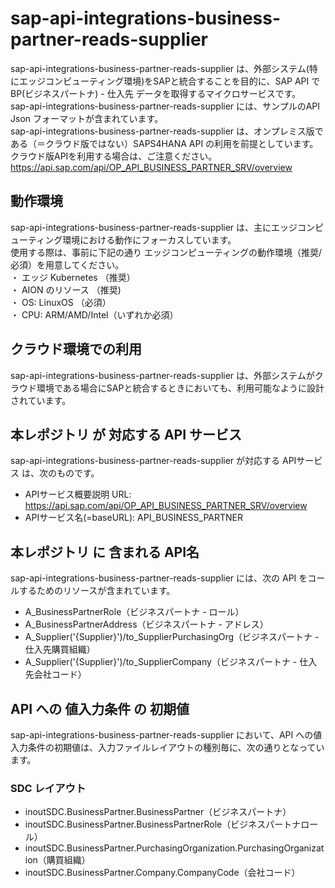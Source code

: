 # sap-api-integrations-business-partner-reads-supplier
sap-api-integrations-business-partner-reads-supplier は、外部システム(特にエッジコンピューティング環境)をSAPと統合することを目的に、SAP API で BP(ビジネスパートナ) - 仕入先 データを取得するマイクロサービスです。    
sap-api-integrations-business-partner-reads-supplier には、サンプルのAPI Json フォーマットが含まれています。   
sap-api-integrations-business-partner-reads-supplier は、オンプレミス版である（＝クラウド版ではない）SAPS4HANA API の利用を前提としています。クラウド版APIを利用する場合は、ご注意ください。   
https://api.sap.com/api/OP_API_BUSINESS_PARTNER_SRV/overview   

## 動作環境  
sap-api-integrations-business-partner-reads-supplier は、主にエッジコンピューティング環境における動作にフォーカスしています。  
使用する際は、事前に下記の通り エッジコンピューティングの動作環境（推奨/必須）を用意してください。  
・ エッジ Kubernetes （推奨）    
・ AION のリソース （推奨)    
・ OS: LinuxOS （必須）    
・ CPU: ARM/AMD/Intel（いずれか必須）    

## クラウド環境での利用
sap-api-integrations-business-partner-reads-supplier は、外部システムがクラウド環境である場合にSAPと統合するときにおいても、利用可能なように設計されています。  

## 本レポジトリ が 対応する API サービス
sap-api-integrations-business-partner-reads-supplier が対応する APIサービス は、次のものです。

* APIサービス概要説明 URL: https://api.sap.com/api/OP_API_BUSINESS_PARTNER_SRV/overview    
* APIサービス名(=baseURL): API_BUSINESS_PARTNER

## 本レポジトリ に 含まれる API名
sap-api-integrations-business-partner-reads-supplier には、次の API をコールするためのリソースが含まれています。  

* A_BusinessPartnerRole（ビジネスパートナ - ロール）
* A_BusinessPartnerAddress（ビジネスパートナ - アドレス）
* A_Supplier('{Supplier}')/to_SupplierPurchasingOrg（ビジネスパートナ - 仕入先購買組織）
* A_Supplier('{Supplier}')/to_SupplierCompany（ビジネスパートナ - 仕入先会社コード）

## API への 値入力条件 の 初期値
sap-api-integrations-business-partner-reads-supplier において、API への値入力条件の初期値は、入力ファイルレイアウトの種別毎に、次の通りとなっています。  

### SDC レイアウト

* inoutSDC.BusinessPartner.BusinessPartner（ビジネスパートナ）
* inoutSDC.BusinessPartner.BusinessPartnerRole（ビジネスパートナロール）
* inoutSDC.BusinessPartner.PurchasingOrganization.PurchasingOrganization（購買組織）
* inoutSDC.BusinessPartner.Company.CompanyCode（会社コード）
